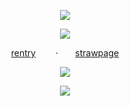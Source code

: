 <p align="center"
  
  ![](https://files.catbox.moe/u949ce.png)
  <p align="center"
    
![](https://komarev.com/ghpvc/?username=your-github-username&color=2A3655&label=snowed+away)
<p align="center"

 [rentry](https://rentry.co/mysticbell)‎ ‎ ‎ ‎ ‎ ‎ ‎ ‎ ·‎ ‎ ‎ ‎ ‎ ‎ ‎ [strawpage](https://humanego.straw.page/)
 <p align="center"

![](https://64.media.tumblr.com/b75f426918fd3c2a26ad39073895f3ab/192d350a0031da0b-3c/s1280x1920/f479aa642e1a011dd220febc35c74574b719528a.gifv)
<p align="center"

![](https://files.catbox.moe/sunevp.png)
